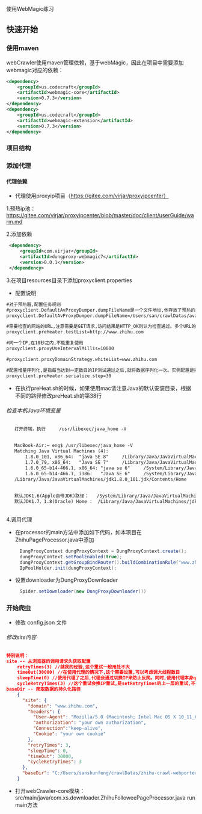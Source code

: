 使用WebMagic练习

## 快速开始

### 使用maven
webCrawler使用maven管理依赖，基于webMagic，因此在项目中需要添加webmagic对应的依赖：

```xml
<dependency>
    <groupId>us.codecraft</groupId>
    <artifactId>webmagic-core</artifactId>
    <version>0.7.3</version>
</dependency>
<dependency>
    <groupId>us.codecraft</groupId>
    <artifactId>webmagic-extension</artifactId>
    <version>0.7.3</version>
</dependency>
```

### 项目结构

### 添加代理

#### 代理依赖
   * 代理使用proxyip项目（https://gitee.com/virjar/proxyipcenter）
   
   1.预热ip池：https://gitee.com/virjar/proxyipcenter/blob/master/doc/client/userGuide/warm.md
   
   2.添加依赖
   ```xml
    <dependency>
        <groupId>com.virjar</groupId>
        <artifactId>dungproxy-webmagic7</artifactId>
        <version>0.0.1</version>
    </dependency>
   ```
   3.在项目resources目录下添加proxyclient.properties
   * 配置说明
   ```xml
   #对于预热器,配置任务规则
   #proxyclient.DefaultAvProxyDumper.dumpFileName是一个文件地址,他存放了预热的结果,也就是可用IP缓存
   proxyclient.DefaultAvProxyDumper.dumpFileName=/Users/san/crawlDatas/availableProxy.json
   
   #需要检查的网站的URL,注意需要是GET请求,访问结果是HTTP_OK则认为检查通过。多个URL的话,逗号分割即可如:http://www.baidu.com,https://www.douban.com/group/explore
   proxyclient.preHeater.testList=http://www.zhihu.com
   
   #同一个IP,在10秒之内,不能重复使用
   proxyclient.proxyUseIntervalMillis=10000
   
   #proxyclient.proxyDomainStrategy.whiteList=www.zhihu.com
   
   #配置增量序列化,是指每当达到一定数目的IP测试通过之后,就将数据序列化一次。实例配置是指,每当30个IP测试通过,就将数据写入到proxyclient.DefaultAvProxyDumper.dumpFileName
   proxyclient.preHeater.serialize.step=30
   ```
   * 在执行preHeat.sh的时候，如果使用mac请注意Java的默认安装目录，根据不同的路径修改preHeat.sh的第38行
   ###### 检查本机Java环境变量
   ```xml
      打开终端，执行     /usr/libexec/java_home -V
      
      
      MacBook-Air:~ eng$ /usr/libexec/java_home -V
      Matching Java Virtual Machines (4):
          1.8.0_101, x86_64:  "java SE 8"     /Library/Java/JavaVirtualMachines/jdk1.8.0_101.jdk/Contents/Home
          1.7.0_79, x86_64:   "Java SE 7"     /Library/Java/JavaVirtualMachines/jdk1.7.0_79.jdk/Contents/Home
          1.6.0_65-b14-466.1, x86_64: "java se 6"     /System/Library/Java/JavaVirtualMachines/1.6.0.jdk/Contents/Home
          1.6.0_65-b14-466.1, i386:   "Java SE 6"     /System/Library/Java/JavaVirtualMachines/1.6.0.jdk/Contents/Home
      /Library/Java/JavaVirtualMachines/jdk1.8.0_101.jdk/Contents/Home
      
      
      默认JDK1.6(Apple自带JDK)路径：   /System/Library/Java/JavaVirtualMachines/1.6.0.jdk/Contents/Home，修改38行为JAVA_HOME=/System/Library/Frameworks/JavaVM.framework/Versions/${JAVA_VERSION}/Home
      默认JDK1.7、1.8(Oracle) Home :  /Library/Java/JavaVirtualMachines/jdk1.8.0_101.jdk/Contents/Home，修改38行为JAVA_HOME=/Library/Frameworks/JavaVM.framework/Versions/${JAVA_VERSION}/Home
      
   ```
   4.调用代理
   * 在processor的main方法中添加如下代码，如本项目在 ZhihuPageProcessor.java中添加
   ```java
        DungProxyContext dungProxyContext = DungProxyContext.create();
        dungProxyContext.setPoolEnabled(true);
        dungProxyContext.getGroupBindRouter().buildCombinationRule("www.zhihu.com:.*zhihu.*");
        IpPoolHolder.init(dungProxyContext);
   ```
   * 设置downloader为DungProxyDownloader
   ```java
        Spider.setDownloader(new DungProxyDownloader())
   ```
### 开始爬虫

* 修改 config.json 文件
###### 修改site内容
```json
特别说明：
site -- 从浏览器的调用请求头获取配置
    retryTimes(3) //就我的经验,这个重试一般用处不大
    timeOut(30000) //在使用代理的情况下,这个需要设置,可以考虑调大线程数目
    sleepTime(0) //使用代理了之后,代理会通过切换IP来防止反爬。同时,使用代理本身qps降低了,所以这个可以小一些
    cycleRetryTimes(3) //这个重试会换IP重试,是setRetryTimes的上一层的重试,不要怕三次重试解决一切问题
baseDir -- 爬取数据的持久化路径
    {
      "site": {
        "domain": "www.zhihu.com",
        "headers": {
          "User-Agent": "Mozilla/5.0 (Macintosh; Intel Mac OS X 10_11_6) AppleWebKit/537.36 (KHTML, like Gecko) Chrome/53.0.2785.143 Safari/537.36",
          "authorization": "your own authorization",
          "Connection":"keep-alive",
          "Cookie": "your own cookie"
        },
        "retryTimes": 3,
        "sleepTime": 0,
        "timeOut": 30000,
        "cycleRetryTimes": 3
      },
      "baseDir": "C:/Users/sanshunfeng/crawlDatas/zhihu-crawl-webporter"
    }
```
* 打开webCrawler-core模块：src/main/java/com.xs.downloader.ZhihuFolloweePageProcessor.java
run main方法





